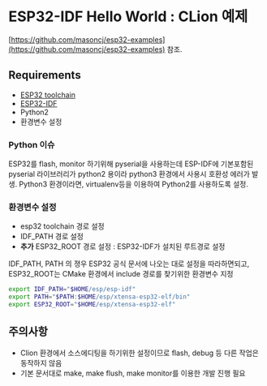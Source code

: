 # ESP32-IDF Hello World : CLion 예제

[https://github.com/masoncj/esp32-examples](https://github.com/masoncj/esp32-examples) 참조.

## Requirements
- [ESP32 toolchain](https://docs.espressif.com/projects/esp-idf/en/latest/get-started/index.html#setup-toolchain)
- [ESP32-IDF](https://docs.espressif.com/projects/esp-idf/en/latest/get-started/index.html#get-esp-idf)
- Python2
- 환경변수 설정

### Python 이슈

 ESP32를 flash, monitor 하기위해 pyserial을 사용하는데 ESP-IDF에 기본포함된 pyserial 라이브러리가 python2 용이라 python3 환경에서 사용시 호환성 에러가 발생.
Python3 환경이라면, virtualenv등을 이용하여 Python2를 사용하도록 설정.

### 환경변수 설정
- esp32 toolchain 경로 설정
- IDF_PATH 경로 설정
- **추가** ESP32_ROOT 경로 설정 : ESP32-IDF가 설치된 루트경로 설정

IDF_PATH, PATH 의 졍우 ESP32 공식 문서에 나오는 대로 설정을 따라하면되고, ESP32_ROOT는 CMake 환경에서 include 경로를 찾기위한 환경변수 지정

```bash
export IDF_PATH="$HOME/esp/esp-idf"
export PATH="$PATH:$HOME/esp/xtensa-esp32-elf/bin"
export ESP32_ROOT="$HOME/esp/xtensa-esp32-elf"
```

## 주의사항

- Clion 환경에서 소스에디팅을 하기위한 설정이므로 flash, debug 등 다른 작업은 동작하지 않음
- 기본 문서대로 make, make flush, make monitor를 이용한 개발 진행 필요